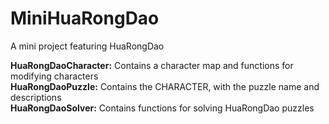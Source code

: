 # MiniHuaRongDao
A mini project featuring HuaRongDao 

**HuaRongDaoCharacter:** Contains a character map and functions for modifying characters <br/>
**HuaRongDaoPuzzle:** Contains the CHARACTER, with the puzzle name and descriptions <br/>
**HuaRongDaoSolver:** Contains functions for solving HuaRongDao puzzles <br/>
